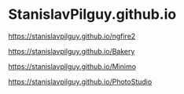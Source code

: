 # StanislavPilguy.github.io
https://stanislavpilguy.github.io/ngfire2

https://stanislavpilguy.github.io/Bakery

https://stanislavpilguy.github.io/Minimo

https://stanislavpilguy.github.io/PhotoStudio
